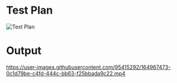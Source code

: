 # Test Plan 
![Test Plan](https://user-images.githubusercontent.com/95415292/164909376-5cd11542-245b-43da-9533-9d9db1fd89c7.PNG)

# Output
https://user-images.githubusercontent.com/95415292/164967473-0c1d79be-c4fd-444c-bb63-f25bbada9c22.mp4

